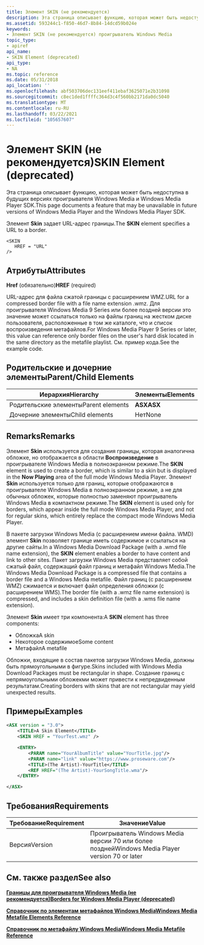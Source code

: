 ```yaml
---
title: Элемент SKIN (не рекомендуется)
description: Эта страница описывает функцию, которая может быть недоступна в будущих версиях проигрывателя Windows Media и Windows Media Player SDK.
ms.assetid: 593244c1-f850-46d7-8b84-14dcd59b024e
keywords:
- Элемент SKIN (не рекомендуется) проигрыватель Windows Media
topic_type:
- apiref
api_name:
- SKIN Element (deprecated)
api_type:
- NA
ms.topic: reference
ms.date: 05/31/2018
api_location: ''
ms.openlocfilehash: abf503706dec131eef411ebaf3625071e2b31098
ms.sourcegitcommit: c8ec1ded1ffffc364d3c4f560bb2171da0dc5040
ms.translationtype: MT
ms.contentlocale: ru-RU
ms.lasthandoff: 03/22/2021
ms.locfileid: "105657607"
---
```

# <a name="skin-element-deprecated"></a><span data-ttu-id="34e7d-104">Элемент SKIN (не рекомендуется)</span><span class="sxs-lookup"><span data-stu-id="34e7d-104">SKIN Element (deprecated)</span></span>

<span data-ttu-id="34e7d-105">Эта страница описывает функцию, которая может быть недоступна в будущих версиях проигрывателя Windows Media и Windows Media Player SDK.</span><span class="sxs-lookup"><span data-stu-id="34e7d-105">This page documents a feature that may be unavailable in future versions of Windows Media Player and the Windows Media Player SDK.</span></span>

<span data-ttu-id="34e7d-106">Элемент **Skin** задает URL-адрес границы.</span><span class="sxs-lookup"><span data-stu-id="34e7d-106">The **SKIN** element specifies a URL to a border.</span></span>

``` syntax
<SKIN
   HREF = "URL"
/>
```

## <a name="attributes"></a><span data-ttu-id="34e7d-107">Атрибуты</span><span class="sxs-lookup"><span data-stu-id="34e7d-107">Attributes</span></span>

<span data-ttu-id="34e7d-108">**Href** (обязательно)</span><span class="sxs-lookup"><span data-stu-id="34e7d-108">**HREF** (required)</span></span>

<span data-ttu-id="34e7d-109">URL-адрес для файла сжатой границы с расширением WMZ.</span><span class="sxs-lookup"><span data-stu-id="34e7d-109">URL for a compressed border file with a file name extension .wmz.</span></span> <span data-ttu-id="34e7d-110">Для проигрывателя Windows Media 9 Series или более поздней версии это значение может ссылаться только на файлы границ на жестком диске пользователя, расположенные в том же каталоге, что и список воспроизведения метафайлов.</span><span class="sxs-lookup"><span data-stu-id="34e7d-110">For Windows Media Player 9 Series or later, this value can reference only border files on the user's hard disk located in the same directory as the metafile playlist.</span></span> <span data-ttu-id="34e7d-111">См. пример кода.</span><span class="sxs-lookup"><span data-stu-id="34e7d-111">See the example code.</span></span>

## <a name="parentchild-elements"></a><span data-ttu-id="34e7d-112">Родительские и дочерние элементы</span><span class="sxs-lookup"><span data-stu-id="34e7d-112">Parent/Child Elements</span></span>



| <span data-ttu-id="34e7d-113">Иерархия</span><span class="sxs-lookup"><span data-stu-id="34e7d-113">Hierarchy</span></span>       | <span data-ttu-id="34e7d-114">Элементы</span><span class="sxs-lookup"><span data-stu-id="34e7d-114">Elements</span></span> |
|-----------------|----------|
| <span data-ttu-id="34e7d-115">Родительские элементы</span><span class="sxs-lookup"><span data-stu-id="34e7d-115">Parent elements</span></span> | <span data-ttu-id="34e7d-116">**ASX**</span><span class="sxs-lookup"><span data-stu-id="34e7d-116">**ASX**</span></span>  |
| <span data-ttu-id="34e7d-117">Дочерние элементы</span><span class="sxs-lookup"><span data-stu-id="34e7d-117">Child elements</span></span>  | <span data-ttu-id="34e7d-118">Нет</span><span class="sxs-lookup"><span data-stu-id="34e7d-118">None</span></span>     |



 

## <a name="remarks"></a><span data-ttu-id="34e7d-119">Remarks</span><span class="sxs-lookup"><span data-stu-id="34e7d-119">Remarks</span></span>

<span data-ttu-id="34e7d-120">Элемент **Skin** используется для создания границы, которая аналогична обложке, но отображается в области **Воспроизведение** в проигрывателе Windows Media в полноэкранном режиме.</span><span class="sxs-lookup"><span data-stu-id="34e7d-120">The **SKIN** element is used to create a border, which is similar to a skin but is displayed in the **Now Playing** area of the full mode Windows Media Player.</span></span> <span data-ttu-id="34e7d-121">Элемент **Skin** используется только для границ, которые отображаются в проигрывателе Windows Media в полноэкранном режиме, а не для обычных обложек, которые полностью заменяют проигрыватель Windows Media в компактном режиме.</span><span class="sxs-lookup"><span data-stu-id="34e7d-121">The **SKIN** element is used only for borders, which appear inside the full mode Windows Media Player, and not for regular skins, which entirely replace the compact mode Windows Media Player.</span></span>

<span data-ttu-id="34e7d-122">В пакете загрузки Windows Media (с расширением имени файла. WMD) элемент **Skin** позволяет границе иметь содержимое и ссылаться на другие сайты.</span><span class="sxs-lookup"><span data-stu-id="34e7d-122">In a Windows Media Download Package (with a .wmd file name extension), the **SKIN** element enables a border to have content and link to other sites.</span></span> <span data-ttu-id="34e7d-123">Пакет загрузки Windows Media представляет собой сжатый файл, содержащий файл границ и метафайл Windows Media.</span><span class="sxs-lookup"><span data-stu-id="34e7d-123">The Windows Media Download Package is a compressed file that contains a border file and a Windows Media metafile.</span></span> <span data-ttu-id="34e7d-124">Файл границ (с расширением WMZ) сжимается и включает файл определения обложки (с расширением WMS).</span><span class="sxs-lookup"><span data-stu-id="34e7d-124">The border file (with a .wmz file name extension) is compressed, and includes a skin definition file (with a .wms file name extension).</span></span>

<span data-ttu-id="34e7d-125">Элемент **Skin** имеет три компонента:</span><span class="sxs-lookup"><span data-stu-id="34e7d-125">A **SKIN** element has three components:</span></span>

-   <span data-ttu-id="34e7d-126">Обложка</span><span class="sxs-lookup"><span data-stu-id="34e7d-126">A skin</span></span>
-   <span data-ttu-id="34e7d-127">Некоторое содержимое</span><span class="sxs-lookup"><span data-stu-id="34e7d-127">Some content</span></span>
-   <span data-ttu-id="34e7d-128">Метафайл</span><span class="sxs-lookup"><span data-stu-id="34e7d-128">A metafile</span></span>

<span data-ttu-id="34e7d-129">Обложки, входящие в состав пакетов загрузки Windows Media, должны быть прямоугольными в фигуре.</span><span class="sxs-lookup"><span data-stu-id="34e7d-129">Skins included with Windows Media Download Packages must be rectangular in shape.</span></span> <span data-ttu-id="34e7d-130">Создание границ с непрямоугольными обложекми может привести к непредвиденным результатам.</span><span class="sxs-lookup"><span data-stu-id="34e7d-130">Creating borders with skins that are not rectangular may yield unexpected results.</span></span>

## <a name="examples"></a><span data-ttu-id="34e7d-131">Примеры</span><span class="sxs-lookup"><span data-stu-id="34e7d-131">Examples</span></span>


```XML
<ASX version = "3.0">
    <TITLE>A Skin Element</TITLE>
    <SKIN HREF = "YourTest.wmz" />

    <ENTRY>
        <PARAM name="YourAlbumTitle" value="YourTitle.jpg"/>
        <PARAM name="link" value="https://www.proseware.com"/>
        <TITLE>(The Artist)-YourTitle</TITLE>
        <REF HREF="(The Artist)-YourSongTitle.wma"/>
    </ENTRY>

</ASX>
```



## <a name="requirements"></a><span data-ttu-id="34e7d-132">Требования</span><span class="sxs-lookup"><span data-stu-id="34e7d-132">Requirements</span></span>



| <span data-ttu-id="34e7d-133">Требование</span><span class="sxs-lookup"><span data-stu-id="34e7d-133">Requirement</span></span> | <span data-ttu-id="34e7d-134">Значение</span><span class="sxs-lookup"><span data-stu-id="34e7d-134">Value</span></span> |
|--------------------|-----------------------------------------------------|
| <span data-ttu-id="34e7d-135">Версия</span><span class="sxs-lookup"><span data-stu-id="34e7d-135">Version</span></span><br/> | <span data-ttu-id="34e7d-136">Проигрыватель Windows Media версии 70 или более поздней</span><span class="sxs-lookup"><span data-stu-id="34e7d-136">Windows Media Player version 70 or later</span></span><br/> |



## <a name="see-also"></a><span data-ttu-id="34e7d-137">См. также раздел</span><span class="sxs-lookup"><span data-stu-id="34e7d-137">See also</span></span>

<dl> <dt>

[<span data-ttu-id="34e7d-138">**Границы для проигрывателя Windows Media (не рекомендуется)**</span><span class="sxs-lookup"><span data-stu-id="34e7d-138">**Borders for Windows Media Player (deprecated)**</span></span>](borders-for-windows-media-player--deprecated.md)
</dt> <dt>

[<span data-ttu-id="34e7d-139">**Справочник по элементам метафайлов Windows Media**</span><span class="sxs-lookup"><span data-stu-id="34e7d-139">**Windows Media Metafile Elements Reference**</span></span>](windows-media-metafile-elements-reference.md)
</dt> <dt>

[<span data-ttu-id="34e7d-140">**Справочник по метафайлу Windows Media**</span><span class="sxs-lookup"><span data-stu-id="34e7d-140">**Windows Media Metafile Reference**</span></span>](windows-media-metafile-reference.md)
</dt> </dl>

 

 





